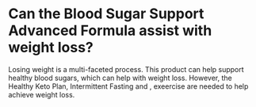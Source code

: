 # Can the Blood Sugar Support Advanced Formula assist with weight loss?

Losing weight is a multi-faceted process. This product can help support healthy blood sugars, which can help with weight loss. However, the Healthy Keto Plan, Intermittent Fasting and , exeercise are needed to help achieve weight loss.